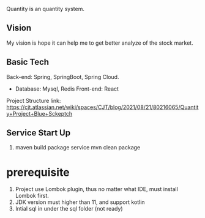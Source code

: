 Quantity is an quantity system.

## Vision
   My vision is hope it can help me to get better analyze of the stock market.
   
## Basic Tech
Back-end: Spring, SpringBoot, Spring Cloud.

- Database: Mysql, Redis
Front-end: React

Project Structure link: https://cjt.atlassian.net/wiki/spaces/CJT/blog/2021/08/21/80216065/Quantity+Project+Blue+Sckeptch

## Service Start Up
1. maven build package service
mvn clean package

# prerequisite
1. Project use Lombok plugin, thus no matter what IDE, must install Lombok first.
2. JDK version must higher than 11, and support kotlin
3. Intial sql in under the sql folder (not ready)
